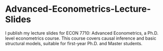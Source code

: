 # Advanced-Econometrics-Lecture-Slides

I publish my lecture slides for ECON 7710: Advanced Econometrics, a Ph.D. level econometrics course. This course covers causal inference and basic structural models, suitable for first-year Ph.D. and Master students.
